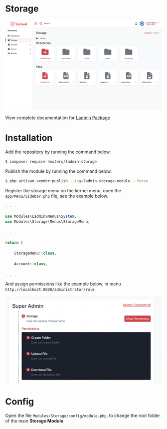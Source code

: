 # Storage

![](https://github.com/hexters/assets/blob/main/ladmin-package/ladmin-storage/v1/free/root.png?raw=true)

View complete documentation for [Ladmin Package](https://github.com/hexters/ladmin)

# Installation

Add the repository by running the command below.

```bash
$ composer require hexters/ladmin-storage
```

Publish the module by running the command below.

```bash
$ php artisan vendor:publish --tag=ladmin-storage-module --force
```

Register the storage menu on the kernel menu, open the `app/Menu/Sidebar.php` file, see the example below.

```php
. . .

use Modules\Ladmin\Menus\System;
use Modules\Storage\Menus\StorageMenu;

. . .

return [

    StorageMenu::class,

    Account::class,

. . .
```

And assign permissions like the example below. in menu `http://localhost:8000/administrator/role`

![](https://github.com/hexters/assets/blob/main/ladmin-package/ladmin-storage/v1/free/access.png?raw=true)

# Config
Open the file `Modules/Storage/config/module.php`, to change the root folder of the main **Storage Module**
